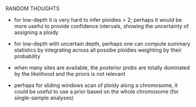 
RANDOM THOUGHTS

- for low-depth it is very hard to infer ploidies > 2; perhaps it would be more useful to provide confidence intervals, showing the uncertainty of assigning a ploidy

- for low-depth with uncertain depth, perhaps one can compute summary statistics by integrating across all possibe ploidies weighting by their probability

- when many sites are available, the posterior probs are totally dominated by the likelihood and the priors is not relevant

- perhaps for sliding windows scan of ploidy along a chromosome, it could be useful to use a prior based on the whole chromosome (for single-sample analyses)






